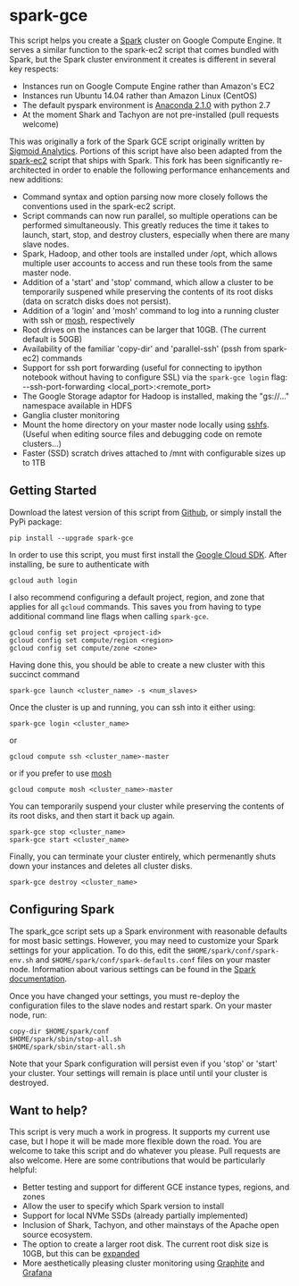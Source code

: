 spark-gce
=========

This script helps you create a [Spark](http://spark.apache.org/) cluster on
Google Compute Engine. It serves a similar function to the spark-ec2
script that comes bundled with Spark, but the Spark cluster environment it
creates is different in several key respects:

 - Instances run on Google Compute Engine rather than Amazon's EC2
 - Instances run Ubuntu 14.04 rather than Amazon Linux (CentOS)
 - The default pyspark environment is [Anaconda 2.1.0](http://continuum.io/) with python 2.7
 - At the moment Shark and Tachyon are not pre-installed (pull requests welcome)

This was originally a fork of the Spark GCE script originally written by
[Sigmoid Analytics](https://github.com/sigmoidanalytics/spark_gce). Portions of
this script have also been adapted from the
[spark-ec2](https://github.com/mesos/spark-ec2) script that ships with Spark.
This fork has been significantly re-architected in order to enable the following
performance enhancements and new additions:

- Command syntax and option parsing now more closely follows the conventions used in the spark-ec2 script.
- Script commands can now run parallel, so multiple operations can be performed simultaneously.  This greatly reduces the time it takes to launch, start, stop, and destroy clusters, especially when there are many slave nodes.
- Spark, Hadoop, and other tools are installed under /opt, which allows multiple user accounts to access and run these tools from the same master node.
- Addition of a 'start' and 'stop' command, which allow a cluster to be temporarily suspened while preserving the contents of its root disks (data on scratch disks does not persist).
- Addition of a 'login' and 'mosh' command to log into a running cluster with ssh or [mosh](https://mosh.mit.edu/), respectively
- Root drives on the instances can be larger that 10GB.  (The current default is 50GB)
- Availability of the familiar 'copy-dir' and 'parallel-ssh' (pssh from spark-ec2) commands
- Support for ssh port forwarding (useful for connecting to ipython notebook without having to configure SSL) via the `spark-gce login` flag: --ssh-port-forwarding  <local_port>:<remote_port>
- The Google Storage adaptor for Hadoop is installed, making the "gs://..." namespace available in HDFS
- Ganglia cluster monitoring
- Mount the home directory on your master node locally using [sshfs](http://fuse.sourceforge.net/sshfs.html). (Useful when editing source files and debugging code on remote clusters...)
- Faster (SSD) scratch drives attached to /mnt with configurable sizes up to 1TB


Getting Started
---------------

Download the latest version of this script from
[Github](https://github.com/broxtronix/spark-gce), or simply install the PyPi package:

```
pip install --upgrade spark-gce
```

In order to use this script, you must first install the [Google Cloud
SDK](https://cloud.google.com/sdk/). After installing, be sure to authenticate
with

```
gcloud auth login
```

I also recommend configuring a default project, region, and zone that applies for all
`gcloud` commands. This saves you from having to type additional command line flags when calling `spark-gce`.  

```
gcloud config set project <project-id>
gcloud config set compute/region <region>
gcloud config set compute/zone <zone>
```

Having done this, you should be able to create a new cluster with this succinct command

```
spark-gce launch <cluster_name> -s <num_slaves>
```

Once the cluster is up and running, you can ssh into it either using:

```
spark-gce login <cluster_name> 
```
or
```
gcloud compute ssh <cluster_name>-master
```
or if you prefer to use [mosh](https://mosh.mit.edu/)
```
gcloud compute mosh <cluster_name>-master
```

You can temporarily suspend your cluster while preserving the contents of its root disks, and then start it back up again.

```
spark-gce stop <cluster_name>
spark-gce start <cluster_name>
```

Finally, you can terminate your cluster entirely, which permenantly shuts down your instances and deletes all cluster disks.

```
spark-gce destroy <cluster_name>
```

Configuring Spark
-----------------

The spark_gce script sets up a Spark environment with reasonable defaults for
most basic settings. However, you may need to customize your Spark settings for
your application. To do this, edit the `$HOME/spark/conf/spark-env.sh` and
`$HOME/spark/conf/spark-defaults.conf` files on your master node. Information
about various settings can be found in the
[Spark documentation](https://spark.apache.org/docs/1.3.0/configuration.html).

Once you have changed your settings, you must re-deploy the configuration files
to the slave nodes and restart spark.  On your master node, run:
```
copy-dir $HOME/spark/conf
$HOME/spark/sbin/stop-all.sh
$HOME/spark/sbin/start-all.sh
```
Note that your Spark configuration will persist even if you 'stop' or 'start'
your cluster. Your settings will remain is place until until your cluster is destroyed.

Want to help?
-------------

This script is very much a work in progress. It supports my current use case, but I hope it will be made more flexible down the road.  You are welcome to take this script and do whatever you please.  Pull requests are also welcome. Here are some contributions that would be particularly helpful:

- Better testing and support for different GCE instance types, regions, and zones
- Allow the user to specify which Spark version to install
- Support for local NVMe SSDs (already partially implemented)
- Inclusion of Shark, Tachyon, and other mainstays of the Apache open source ecosystem.
- The option to create a larger root disk.  The current root disk size is 10GB, but this can be [expanded](http://stackoverflow.com/questions/24021214/how-to-get-a-bigger-boot-disk-on-google-compute-engine)
- More aesthetically pleasing cluster monitoring using [Graphite](http://graphite.wikidot.com/) and [Grafana](http://grafana.org/)
